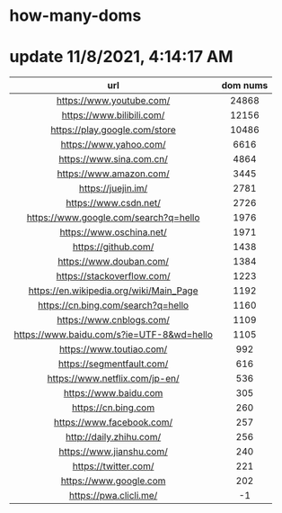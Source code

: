 # how-many-doms

# update 11/8/2021, 4:14:17 AM

url | dom nums
:-: | :-:
https://www.youtube.com/ | 24868
https://www.bilibili.com/ | 12156
https://play.google.com/store | 10486
https://www.yahoo.com/ | 6616
https://www.sina.com.cn/ | 4864
https://www.amazon.com/ | 3445
https://juejin.im/ | 2781
https://www.csdn.net/ | 2726
https://www.google.com/search?q=hello | 1976
https://www.oschina.net/ | 1971
https://github.com/ | 1438
https://www.douban.com/ | 1384
https://stackoverflow.com/ | 1223
https://en.wikipedia.org/wiki/Main_Page | 1192
https://cn.bing.com/search?q=hello | 1160
https://www.cnblogs.com/ | 1109
https://www.baidu.com/s?ie=UTF-8&wd=hello | 1105
https://www.toutiao.com/ | 992
https://segmentfault.com/ | 616
https://www.netflix.com/jp-en/ | 536
https://www.baidu.com | 305
https://cn.bing.com | 260
https://www.facebook.com/ | 257
http://daily.zhihu.com/ | 256
https://www.jianshu.com/ | 240
https://twitter.com/ | 221
https://www.google.com | 202
https://pwa.clicli.me/ | -1
